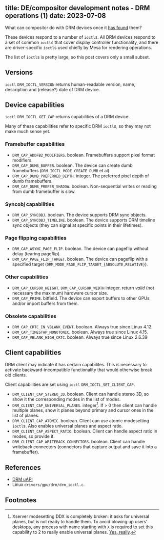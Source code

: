 title: DE/compositor development notes - DRM operations (1)
date: 2023-07-08
----
What can compositor do with DRM devices once it [has found](/blog/01-de-drm/) them?

These devices respond to a number of `ioctl`s. All DRM devices respond to a set
of common `ioctl`s that cover display controller functionality, and there are
driver-specific `ioctl`s used chiefly by Mesa for rendering operations.

The list of `ioctl`s is pretty large, so this post covers only a small subset.

## Versions

`ioctl` `DRM_IOCTL_VERSION` returns human-readable version, name, description
and (release?) date of DRM device.

## Device capabilities

`ioctl` `DRM_IOCTL_GET_CAP` returns capabilities of a DRM device.

Many of these capabilities refer to specific DRM `ioctl`s, so they may not
make much sense yet.

### Framebuffer capabilities

- `DRM_CAP_ADDFB2_MODIFIERS`. boolean. Framebuffers support pixel format modifiers.
- `DRM_CAP_DUMB_BUFFER`. boolean. The device can create dumb framebuffers (`DRM_IOCTL_MODE_CREATE_DUMB` et al)
- `DRM_CAP_DUMB_PREFERRED_DEPTH`. integer. The preferred pixel depth of dumb framebuffers.
- `DRM_CAP_DUMB_PREFER_SHADOW`. boolean. Non-sequential writes or reading from dumb framebuffer is slow.

### Syncobj capabilities

- `DRM_CAP_SYNCOBJ`. boolean. The device supports DRM sync objects.
- `DRM_CAP_SYNCOBJ_TIMELINE`. boolean. The device supports DRM timeline sync objects
  (they can signal at specific points in their lifetimes).

### Page flipping capabilities

- `DRM_CAP_ASYNC_PAGE_FLIP`. boolean. The device can pageflip without delay (tearing pageflip).
- `DRM_CAP_PAGE_FLIP_TARGET`. boolean. The device can pageflip with a specified target
   (`DRM_MODE_PAGE_FLIP_TARGET_{ABSOLUTE,RELATIVE}`).

### Other capabilities

- `DRM_CAP_CURSOR_HEIGHT`, `DRM_CAP_CURSOR_WIDTH` integer. return _valid_ (not necessary the maximum) hardware cursor size.
- `DRM_CAP_PRIME`. bitfield. The device can export buffers to other GPUs and/or import buffers from them.

### Obsolete capabilities

- `DRM_CAP_CRTC_IN_VBLANK_EVENT`. boolean. Always true since Linux 4.12.
- `DRM_CAP_TIMESTAP_MONOTONIC`. boolean. Always true since Linux 4.15.
- `DRM_CAP_VBLANK_HIGH_CRTC`. boolean. Always true since Linux 2.6.39

## Client capabilities

DRM client may indicate it has certain capabilites. This is necessary to activate backward-incompatible
functionality that would otherwise break old clients.

Client capabilities are set using `ioctl` `DRM_IOCTL_SET_CLIENT_CAP`.

- `DRM_CLIENT_CAP_STEREO_3D`. boolean. Client can handle stereo 3D, so show it the corresponding modes in the list of modes.
- `DRM_CLIENT_CAP_UNIVERSAL_PLANES`. integer[^xuni]. If > 0 then client can handle multiple planes, show it planes beyond primary and cursor ones in the list of planes.
- `DRM_CLIENT_CAP_ATOMIC`. boolean. Client can use atomic modesetting `ioctl`s. Also enables universal planes and aspect ratio.
- `DRM_CLIENT_CAP_ASPECT_RATIO`. boolean. Client can handle aspect ratio in modes, so provide it.
- `DRM_CLIENT_CAP_WRITEBACK_CONNECTORS`. boolean. Client can handle writeback connectors (connectors that capture output and save it into a framebuffer).

## References

- [DRM uAPI](https://dri.freedesktop.org/docs/drm/gpu/drm-uapi.html)
- Linux `drivers/gpu/drm/drm_ioctl.c`.

## Footnotes

[^xuni]:
	Xserver modesetting DDX is completely broken: it asks for universal planes, but is not ready to
	handle them. To avoid blowing up users' desktops, any process with name starting with `X` is
	required to set this capability to 2 to really enable universal planes.
	[Yes, really](https://git.kernel.org/pub/scm/linux/kernel/git/torvalds/linux.git/tree/drivers/gpu/drm/drm_ioctl.c?id=723dad977acd1bd37f87e88d430958a833491ff1#n339).
